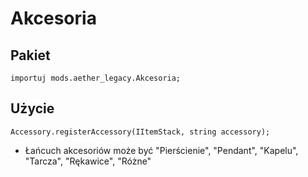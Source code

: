 # Akcesoria

## Pakiet

```zenscript
importuj mods.aether_legacy.Akcesoria;
```
## Użycie

```zenscript
Accessory.registerAccessory(IItemStack, string accessory);
```
- Łańcuch akcesoriów może być "Pierścienie", "Pendant", "Kapelu", "Tarcza", "Rękawice", "Różne"